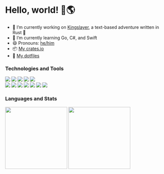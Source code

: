 # Hello, world! 👋🌎

- 🔭 I’m currently working on [Kingslayer](https://github.com/Zaechus/kingslayer), a text-based adventure written in Rust 🦀
- 🌱 I’m currently learning Go, C#, and Swift
- 😄 Pronouns: [he/him](https://pronoun.is/he)
- 📦 [My crates.io](https://crates.io/users/Zaechus?sort=downloads)
- 📁 [My dotfiles](https://github.com/Zaechus/nixos-config)

### Technologies and Tools

[![](https://img.shields.io/badge/OS-NixOS-6e9bcb?logo=NixOS)](https://github.com/Zaechus/nixos-config)
![](https://img.shields.io/badge/OS-openSUSE-74bb20?logo=openSUSE)
[![](https://img.shields.io/badge/Shell-nu-3eaf7c?logo=GNU+Bash&logoColor=white)](https://github.com/Zaechus/nixos-config/blob/main/modules/zsh/default.nix)
[![](https://img.shields.io/badge/Editor-hx-4f9840?logo=Neovim&logoColor=white)](https://github.com/Zaechus/nixos-config/blob/main/modules/neovim/init.vim)
[![](https://img.shields.io/badge/VCS-Git-orange?logo=Git)](https://github.com/Zaechus) \
[![](https://img.shields.io/badge/Code-Rust-dea584?logo=Rust)](https://crates.io/users/Zaechus?sort=downloads)
![](https://img.shields.io/badge/Code-Python-3572a5?logo=Python&logoColor=white)
![](https://img.shields.io/badge/Code-JavaScript-f1e05a?logo=JavaScript&logoColor=white)
![](https://img.shields.io/badge/Code-C%2b%2b-f34b7d?logo=C%2b%2b&logoColor=white)
![](https://img.shields.io/badge/Code-Java-b07219?logo=Java&logoColor=white)
![](https://img.shields.io/badge/Code-C%23-178600?logo=C+Sharp&logoColor=white)
![](https://img.shields.io/badge/Code-Go-00add8?logo=Go&logoColor=white)

### Languages and Stats

<section>
<a style="text-decoration: none;" href="https://github.com/Zaechus">
  <img align="center" height="200em" src="https://github-readme-stats.vercel.app/api?username=Zaechus&show_icons=true&theme=merko"/>
</a>
<a style="text-decoration: none;" href="https://github.com/Zaechus">
  <img align="center" height="200em" src="https://github-readme-stats.vercel.app/api/top-langs/?username=Zaechus&theme=merko&layout=compact&langs_count=10"/>
</a>
</section>
